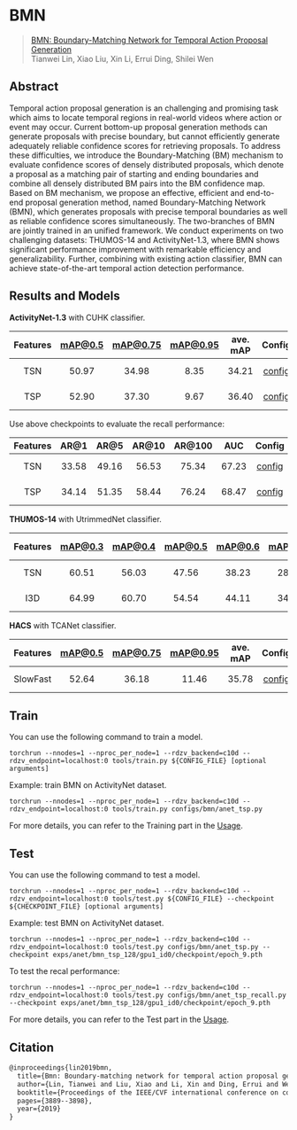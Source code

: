 # BMN

> [BMN: Boundary-Matching Network for Temporal Action Proposal Generation](https://arxiv.org/abs/1907.09702)  
> Tianwei Lin, Xiao Liu, Xin Li, Errui Ding, Shilei Wen

<!-- [ALGORITHM] -->

## Abstract

Temporal action proposal generation is an challenging and promising task which aims to locate temporal regions in real-world videos where action or event may occur. Current bottom-up proposal generation methods can generate proposals with precise boundary, but cannot efficiently generate adequately reliable confidence scores for retrieving proposals. To address these difficulties, we introduce the Boundary-Matching (BM) mechanism to evaluate confidence scores of densely distributed proposals, which denote a proposal as a matching pair of starting and ending boundaries and combine all densely distributed BM pairs into the BM confidence map. Based on BM mechanism, we propose an effective, efficient and end-to-end proposal generation method, named Boundary-Matching Network (BMN), which generates proposals with precise temporal boundaries as well as reliable confidence scores simultaneously. The two-branches of BMN are jointly trained in an unified framework. We conduct experiments on two challenging datasets: THUMOS-14 and ActivityNet-1.3, where BMN shows significant performance improvement with remarkable efficiency and generalizability. Further, combining with existing action classifier, BMN can achieve state-of-the-art temporal action detection performance.

## Results and Models

**ActivityNet-1.3** with CUHK classifier.

| Features | mAP@0.5 | mAP@0.75 | mAP@0.95 | ave. mAP |        Config         |                                                                                          Download                                                                                          |
| :------: | :-----: | :------: | :------: | :------: | :-------------------: | :----------------------------------------------------------------------------------------------------------------------------------------------------------------------------------------: |
|   TSN    |  50.97  |  34.98   |   8.35   |  34.21   | [config](anet_tsn.py) | [model](https://drive.google.com/file/d/14uoPwmKMKsLWZKPQfk6G8hNy_q-PPJJP/view?usp=sharing)   \| [log](https://drive.google.com/file/d/14uoPwmKMKsLWZKPQfk6G8hNy_q-PPJJP/view?usp=sharing) |
|   TSP    |  52.90  |  37.30   |   9.67   |  36.40   | [config](anet_tsp.py) | [model](https://drive.google.com/file/d/1ck9fLmZt273ffBi5RDRfSNgUV6dgx8Sw/view?usp=sharing)   \| [log](https://drive.google.com/file/d/1ditiS7zD_8BBJu0X_wylXg0-4wGBKghT/view?usp=sharing) |

Use above checkpoints to evaluate the recall performance:

| Features | AR@1  | AR@5  | AR@10 | AR@100 |  AUC  |            Config            |                                                                                         Download                                                                                          |
| :------: | :---: | :---: | :---: | :----: | :---: | :--------------------------: | :---------------------------------------------------------------------------------------------------------------------------------------------------------------------------------------: |
|   TSN    | 33.58 | 49.16 | 56.53 | 75.34  | 67.23 | [config](anet_tsn_recall.py) | [model](https://drive.google.com/file/d/14uoPwmKMKsLWZKPQfk6G8hNy_q-PPJJP/view?usp=sharing)  \| [log](https://drive.google.com/file/d/14uoPwmKMKsLWZKPQfk6G8hNy_q-PPJJP/view?usp=sharing) |
|   TSP    | 34.14 | 51.35 | 58.44 | 76.24  | 68.47 | [config](anet_tsp_recall.py) | [model](https://drive.google.com/file/d/1ck9fLmZt273ffBi5RDRfSNgUV6dgx8Sw/view?usp=sharing)  \| [log](https://drive.google.com/file/d/10yqL15f0ouLE0sadwSwBBYdhuf3w0xml/view?usp=sharing) |


**THUMOS-14** with UtrimmedNet classifier.

| Features | mAP@0.3 | mAP@0.4 | mAP@0.5 | mAP@0.6 | mAP@0.7 | ave. mAP |         Config          |                                                                                          Download                                                                                          |
| :------: | :-----: | :-----: | :-----: | :-----: | :-----: | :------: | :---------------------: | :----------------------------------------------------------------------------------------------------------------------------------------------------------------------------------------: |
|   TSN    |  60.51  |  56.03  |  47.56  |  38.23  |  28.64  |  46.19   | [config](thumos_tsn.py) | [model](https://drive.google.com/file/d/1lh0kEurHX4l-ddd2edOKhtqSJsQFG5AB/view?usp=sharing)   \| [log](https://drive.google.com/file/d/1H-nMqKrgZYioMBHXEFy0fqvkaZqYGpyT/view?usp=sharing) |
|   I3D    |  64.99  |  60.70  |  54.54  |  44.11  |  34.16  |  51.70   | [config](thumos_i3d.py) | [model](https://drive.google.com/file/d/1cHQz9FY0rQgrW55Zl03sAsdcbnYB_EJR/view?usp=sharing)   \| [log](https://drive.google.com/file/d/1iaZiSd52Wn8lIiLNkKqNDrI3n2NAMHuc/view?usp=sharing) |

**HACS** with TCANet classifier.

| Features | mAP@0.5 | mAP@0.75 | mAP@0.95 | ave. mAP |             Config             |                                                                                          Download                                                                                          |
| :------: | :-----: | :------: | :------: | :------: | :----------------------------: | :----------------------------------------------------------------------------------------------------------------------------------------------------------------------------------------: |
| SlowFast |  52.64  |  36.18   |  11.46   |  35.78   | [config](hacs_slowfast_192.py) | [model](https://drive.google.com/file/d/1mTpXnU9-WWTLgxsibczvxrUuurbXGdhR/view?usp=sharing)   \| [log](https://drive.google.com/file/d/1SIBU_MrQEqDDlUC61OeK5Wmv70lqqKSf/view?usp=sharing) |


## Train

You can use the following command to train a model.

```shell
torchrun --nnodes=1 --nproc_per_node=1 --rdzv_backend=c10d --rdzv_endpoint=localhost:0 tools/train.py ${CONFIG_FILE} [optional arguments]
```

Example: train BMN on ActivityNet dataset.

```shell
torchrun --nnodes=1 --nproc_per_node=1 --rdzv_backend=c10d --rdzv_endpoint=localhost:0 tools/train.py configs/bmn/anet_tsp.py
```

For more details, you can refer to the Training part in the [Usage](../../docs/en/usage.md).

## Test

You can use the following command to test a model.

```shell
torchrun --nnodes=1 --nproc_per_node=1 --rdzv_backend=c10d --rdzv_endpoint=localhost:0 tools/test.py ${CONFIG_FILE} --checkpoint ${CHECKPOINT_FILE} [optional arguments]
```

Example: test BMN on ActivityNet dataset.

```shell
torchrun --nnodes=1 --nproc_per_node=1 --rdzv_backend=c10d --rdzv_endpoint=localhost:0 tools/test.py configs/bmn/anet_tsp.py --checkpoint exps/anet/bmn_tsp_128/gpu1_id0/checkpoint/epoch_9.pth
```

To test the recal performance:

```shell
torchrun --nnodes=1 --nproc_per_node=1 --rdzv_backend=c10d --rdzv_endpoint=localhost:0 tools/test.py configs/bmn/anet_tsp_recall.py --checkpoint exps/anet/bmn_tsp_128/gpu1_id0/checkpoint/epoch_9.pth
```

For more details, you can refer to the Test part in the [Usage](../../docs/en/usage.md).


## Citation

```latex
@inproceedings{lin2019bmn,
  title={Bmn: Boundary-matching network for temporal action proposal generation},
  author={Lin, Tianwei and Liu, Xiao and Li, Xin and Ding, Errui and Wen, Shilei},
  booktitle={Proceedings of the IEEE/CVF international conference on computer vision},
  pages={3889--3898},
  year={2019}
}
```